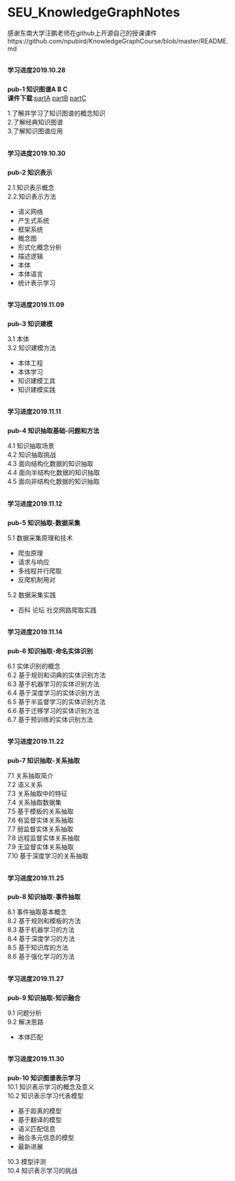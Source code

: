# SEU_KnowledgeGraphNotes
感谢东南大学汪鹏老师在github上开源自己的授课课件https://github.com/npubird/KnowledgeGraphCourse/blob/master/README.md  
##
**学习进度2019.10.28**
###
**pub-1 知识图谱A B C**  
**课件下载**:[partA](https://github.com/npubird/KnowledgeGraphCourse/blob/master/pub-1知识图谱概论A.pdf)   [partB](https://github.com/npubird/KnowledgeGraphCourse/blob/master/pub-1知识图谱概论B.pdf)   [partC](https://github.com/npubird/KnowledgeGraphCourse/blob/master/pub-1知识图谱概论C.pdf)


1.了解并学习了知识图谱的概念知识   
2.了解经典知识图谱    
3.了解知识图谱应用    

##
**学习进度2019.10.30**
###
**pub-2 知识表示**

2.1.知识表示概念  
2.2.知识表示方法  
+ 语义网络  
+ 产生式系统  
+ 框架系统  
+ 概念图  
+ 形式化概念分析  
+ 描述逻辑  
+ 本体  
+ 本体语言  
+ 统计表示学习 

##
**学习进度2019.11.09**
###
**pub-3 知识建模**

3.1 本体    
3.2 知识建模方法   
+ 本体工程    
+ 本体学习  
+ 知识建模工具  
+ 知识建模实践  

##
**学习进度2019.11.11**
###
**pub-4 知识抽取基础-问题和方法**

4.1 知识抽取场景  
4.2 知识抽取挑战  
4.3 面向结构化数据的知识抽取  
4.4 面向半结构化数据的知识抽取  
4.5 面向非结构化数据的知识抽取  

##
**学习进度2019.11.12**
###
**pub-5 知识抽取-数据采集**

5.1 数据采集原理和技术
+ 爬虫原理  
+ 请求与响应  
+ 多线程并行爬取  
+ 反爬机制用对  

5.2 数据采集实践
+ 百科 论坛 社交网路爬取实践

##
**学习进度2019.11.14**
###
**pub-6 知识抽取-命名实体识别**  

6.1 实体识别的概念  
6.2 基于规则和词典的实体识别方法  
6.3 基于机器学习的实体识别方法  
6.4 基于深度学习的实体识别方法  
6.5 基于半监督学习的实体识别方法  
6.6 基于迁移学习的实体识别方法  
6.7 基于预训练的实体识别方法  

##
**学习进度2019.11.22**
###
**pub-7 知识抽取-关系抽取**  

7.1 关系抽取简介  
7.2 语义关系  
7.3 关系抽取中的特征  
7.4 关系抽取数据集  
7.5 基于模板的关系抽取  
7.6 有监督实体关系抽取  
7.7 弱监督实体关系抽取  
7.8 远程监督实体关系抽取  
7.9 无监督实体关系抽取  
7.10 基于深度学习的关系抽取

##
**学习进度2019.11.25**
###
**pub-8 知识抽取-事件抽取**  

8.1 事件抽取基本概念  
8.2 基于规则和模板的方法  
8.3 基于机器学习的方法  
8.4 基于深度学习的方法  
8.5 基于知识库的方法  
8.6 基于强化学习的方法

##
**学习进度2019.11.27**
###
**pub-9 知识抽取-知识融合**  

9.1 问题分析  
9.2 解决思路  
+ 本体匹配  
 
##
**学习进度2019.11.30**
###
**pub-10 知识图谱表示学习**  
10.1 知识表示学习的概念及意义  
10.2 知识表示学习代表模型  
+ 基于距离的模型  
+ 基于翻译的模型  
+ 语义匹配信息  
+ 融合多元信息的模型  
+ 最新进展  

10.3 模型评测  
10.4 知识表示学习的挑战  
